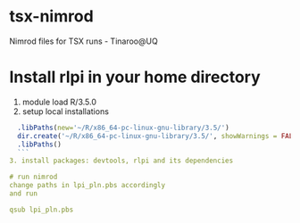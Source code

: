 # tsx-nimrod
Nimrod files for TSX runs - Tinaroo@UQ

# Install rlpi in your home directory

1. module load R/3.5.0
2. setup local installations
  ```R
	.libPaths(new='~/R/x86_64-pc-linux-gnu-library/3.5/')
	dir.create('~/R/x86_64-pc-linux-gnu-library/3.5/', showWarnings = FALSE, recursive = TRUE)
	.libPaths()
	```
3. install packages: devtools, rlpi and its dependencies

# run nimrod
change paths in lpi_pln.pbs accordingly
and run

qsub lpi_pln.pbs

